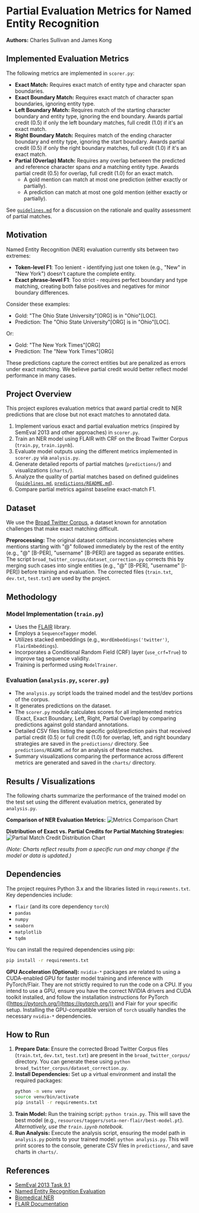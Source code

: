 # Partial Evaluation Metrics for Named Entity Recognition

**Authors:** Charles Sullivan and James Kong

## Implemented Evaluation Metrics

The following metrics are implemented in `scorer.py`:

-   **Exact Match:** Requires exact match of entity type and character span boundaries.
-   **Exact Boundary Match:** Requires exact match of character span boundaries, ignoring entity type.
-   **Left Boundary Match:** Requires match of the starting character boundary and entity type, ignoring the end boundary. Awards partial credit (0.5) if only the left boundary matches, full credit (1.0) if it's an exact match.
-   **Right Boundary Match:** Requires match of the ending character boundary and entity type, ignoring the start boundary. Awards partial credit (0.5) if only the right boundary matches, full credit (1.0) if it's an exact match.
-   **Partial (Overlap) Match:** Requires any overlap between the predicted and reference character spans *and* a matching entity type. Awards partial credit (0.5) for overlap, full credit (1.0) for an exact match.
    -   A gold mention can match at most one prediction (either exactly or partially).
    -   A prediction can match at most one gold mention (either exactly or partially).

See [`guidelines.md`](guidelines.md) for a discussion on the rationale and quality assessment of partial matches.

## Motivation

Named Entity Recognition (NER) evaluation currently sits between two extremes:
-   **Token-level F1**: Too lenient - identifying just one token (e.g., "New" in "New York") doesn't capture the complete entity.
-   **Exact phrase-level F1**: Too strict - requires perfect boundary and type matching, creating both false positives and negatives for minor boundary differences.

Consider these examples:
-   Gold: "The Ohio State University"[ORG] is in "Ohio"[LOC].
-   Prediction: The "Ohio State University"[ORG] is in "Ohio"[LOC].

Or:
-   Gold: "The New York Times"[ORG]
-   Prediction: The "New York Times"[ORG]

These predictions capture the correct entities but are penalized as errors under exact matching. We believe partial credit would better reflect model performance in many cases.

## Project Overview

This project explores evaluation metrics that award partial credit to NER predictions that are close but not exact matches to annotated data. 

1.  Implement various exact and partial evaluation metrics (inspired by SemEval 2013 and other approaches) in `scorer.py`.
2.  Train an NER model using FLAIR with CRF on the Broad Twitter Corpus (`train.py`, `train.ipynb`).
3.  Evaluate model outputs using the different metrics implemented in `scorer.py` via `analysis.py`.
4.  Generate detailed reports of partial matches (`predictions/`) and visualizations (`charts/`).
5.  Analyze the quality of partial matches based on defined guidelines ([`guidelines.md`](guidelines.md), [`predictions/README.md`](predictions/README.md)).
6.  Compare partial metrics against baseline exact-match F1.

## Dataset

We use the [Broad Twitter Corpus](https://aclanthology.org/C16-1111.pdf), a dataset known for annotation challenges that make exact matching difficult.

**Preprocessing:** The original dataset contains inconsistencies where mentions starting with "@" followed immediately by the rest of the entity (e.g., "@" [B-PER], "username" [B-PER]) are tagged as separate entities. The script `broad_twitter_corpus/dataset_correction.py` corrects this by merging such cases into single entities (e.g., "@" [B-PER], "username" [I-PER]) before training and evaluation. The corrected files (`train.txt`, `dev.txt`, `test.txt`) are used by the project.

## Methodology

### Model Implementation (`train.py`)
-   Uses the [FLAIR](https://github.com/flairNLP/flair) library.
-   Employs a `SequenceTagger` model.
-   Utilizes stacked embeddings (e.g., `WordEmbeddings('twitter')`, `FlairEmbeddings`).
-   Incorporates a Conditional Random Field (CRF) layer (`use_crf=True`) to improve tag sequence validity.
-   Training is performed using `ModelTrainer`.

### Evaluation (`analysis.py`, `scorer.py`)
-   The `analysis.py` script loads the trained model and the test/dev portions of the corpus.
-   It generates predictions on the dataset.
-   The `scorer.py` module calculates scores for all implemented metrics (Exact, Exact Boundary, Left, Right, Partial Overlap) by comparing predictions against gold standard annotations.
-   Detailed CSV files listing the specific gold/prediction pairs that received partial credit (0.5) or full credit (1.0) for overlap, left, and right boundary strategies are saved in the `predictions/` directory. See `predictions/README.md` for an analysis of these matches.
-   Summary visualizations comparing the performance across different metrics are generated and saved in the `charts/` directory.

## Results / Visualizations

The following charts summarize the performance of the trained model on the test set using the different evaluation metrics, generated by `analysis.py`.

**Comparison of NER Evaluation Metrics:**
![Metrics Comparison Chart](test_charts/test_metrics_comparison_chart_seaborn.png)

**Distribution of Exact vs. Partial Credits for Partial Matching Strategies:**
![Partial Match Credit Distribution Chart](test_charts/test_partial_match_credit_distribution.png)

*(Note: Charts reflect results from a specific run and may change if the model or data is updated.)*

## Dependencies

The project requires Python 3.x and the libraries listed in `requirements.txt`. Key dependencies include:

-   `flair` (and its core dependency `torch`)
-   `pandas`
-   `numpy`
-   `seaborn`
-   `matplotlib`
-   `tqdm`

You can install the required dependencies using pip:
```bash
pip install -r requirements.txt
```

**GPU Acceleration (Optional):**
`nvidia-*` packages are related to using a CUDA-enabled GPU for faster model training and inference with PyTorch/Flair. They are not strictly required to run the code on a CPU. If you intend to use a GPU, ensure you have the correct NVIDIA drivers and CUDA toolkit installed, and follow the installation instructions for PyTorch ([https://pytorch.org/](https://pytorch.org/)) and Flair for your specific setup. Installing the GPU-compatible version of `torch` usually handles the necessary `nvidia-*` dependencies.

## How to Run

1.  **Prepare Data:** Ensure the corrected Broad Twitter Corpus files (`train.txt`, `dev.txt`, `test.txt`) are present in the `broad_twitter_corpus/` directory. You can generate these using `python broad_twitter_corpus/dataset_correction.py`.
2.  **Install Dependencies:** Set up a virtual environment and install the required packages:
    ```bash
    python -m venv venv
    source venv/bin/activate  
    pip install -r requirements.txt
    ```
3.  **Train Model:** Run the training script: `python train.py`. This will save the best model (e.g., `resources/taggers/sota-ner-flair/best-model.pt`). *Alternatively, use the `train.ipynb` notebook.*
4.  **Run Analysis:** Execute the analysis script, ensuring the model path in `analysis.py` points to your trained model: `python analysis.py`. This will print scores to the console, generate CSV files in `predictions/`, and save charts in `charts/`.

## References

-   [SemEval 2013 Task 9.1](https://aclanthology.org/S13-2056.pdf)
-   [Named Entity Recognition Evaluation](https://www.davidsbatista.net/blog/2018/05/09/Named_Entity_Evaluation/)
-   [Biomedical NER](https://link.springer.com/article/10.1186/1471-2105-7-92)
-   [FLAIR Documentation](https://flairnlp.github.io/docs/tutorial-training/how-to-train-sequence-tagger#training-a-named-entity-recognition-ner-model-with-flair-embeddings)